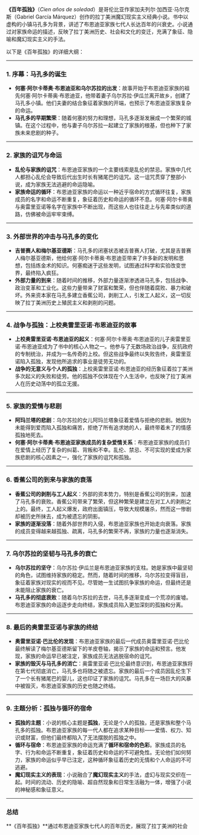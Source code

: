**《百年孤独》**（*Cien años de soledad*）是哥伦比亚作家加夫列尔·加西亚·马尔克斯（Gabriel García Márquez）创作的拉丁美洲魔幻现实主义经典小说。书中以虚构的小镇马孔多为背景，讲述了布恩迪亚家族七代人长达百年的兴衰史。小说通过对家族命运的描述，反映了拉丁美洲历史、社会和文化的变迁，充满了象征、隐喻和魔幻现实主义的手法。

以下是《百年孤独》的详细大纲：

------

### 1. **序幕：马孔多的诞生**

- **何塞·阿尔卡蒂奥·布恩迪亚和乌尔苏拉的出发**：故事开始于布恩迪亚家族的祖先何塞·阿尔卡蒂奥·布恩迪亚，他带着妻子乌尔苏拉·伊瓜兰离开故乡，创建了马孔多小镇。他们夫妻的结合象征着家族的开端，也预示了布恩迪亚家族复杂的命运。
- **马孔多的早期繁荣**：随着何塞的努力和理想，马孔多逐渐发展成一个繁荣的城镇。在这个过程中，他与妻子乌尔苏拉一起建立了家族的根基，但也种下了家族未来悲剧的种子。

------

### 2. **家族的诅咒与命运**

- **乱伦与家族的诅咒**：布恩迪亚家族的一个主要线索是乱伦的禁忌。家族中几代人都担心乱伦会导致后代出生时长有猪尾巴的诅咒。这一诅咒贯穿了整部小说，成为家族无法逃避的命运隐喻。
- **家族命运的循环**：布恩迪亚家族的命运以一种近乎宿命的方式循环往复，家族成员的名字和命运不断重复，象征着历史和命运的循环不息。何塞·阿尔卡蒂奥与奥雷里亚诺等名字在家族中不断出现，而这些人也往往走上与先辈类似的道路，仿佛被命运牢牢束缚。

------

### 3. **外部世界的冲击与马孔多的变化**

- **吉普赛人和梅尔基亚德斯**：马孔多的闭塞状态被吉普赛人打破，尤其是吉普赛人梅尔基亚德斯，他给何塞·阿尔卡蒂奥·布恩迪亚带来了许多新的发明和思想，包括炼金术的知识。何塞痴迷于这些发明，试图通过科学和实验改变世界，最终陷入疯狂。
- **外部力量的到来**：随着时间的推移，外部力量逐渐渗透进马孔多，包括战争、政治变革和工业化。这些力量带来了财富和繁荣，但也伴随着腐败、暴力和破坏。外来资本家在马孔多建立香蕉公司，剥削工人，引发工人起义，这一切反映了拉丁美洲历史上殖民主义和剥削的问题。

------

### 4. **战争与孤独：上校奥雷里亚诺·布恩迪亚的故事**

- **上校奥雷里亚诺·布恩迪亚的起义**：何塞·阿尔卡蒂奥·布恩迪亚的儿子奥雷里亚诺·布恩迪亚成为了书中的核心人物之一。他参与了无数场政治战争，反抗政府的专制统治，并成为一名传奇的上校。但这些战争最终以失败告终，奥雷里亚诺陷入孤独，发现他所追求的事业是徒劳无功的。
- **战争的无意义与个人的孤独**：上校奥雷里亚诺·布恩迪亚的经历象征着拉丁美洲多次起义的失败和徒劳。他的孤独不仅体现在个人生活中，也反映了拉丁美洲人在历史动荡中的孤立无援。

------

### 5. **家族的爱情与悲剧**

- **阿玛兰塔的悲剧**：乌尔苏拉的女儿阿玛兰塔象征着爱情与拒绝的悲剧。她因为未能得到爱而陷入孤独和痛苦，拒绝了所有追求她的人，最终带着未了的情感孤独地死去。
- **何塞·阿尔卡蒂奥·布恩迪亚家族成员的复杂爱情关系**：布恩迪亚家族的成员们在爱情上经历了复杂的纠葛、背叛和不幸。乱伦、禁忌、不可实现的爱成为家族悲剧的核心因素之一，强化了家族的诅咒和孤独。

------

### 6. **香蕉公司的到来与家族的衰落**

- **香蕉公司的剥削与工人起义**：外部的资本势力，特别是香蕉公司的到来，加速了马孔多的衰败。香蕉公司带来了繁荣，但这种繁荣是建立在对工人的剥削之上的。最终，工人起义爆发，政府出面镇压，导致大规模屠杀，然而这一惨剧却被历史所抹去，成为被遗忘的阴影。
- **家族的逐渐没落**：随着外部世界的入侵，布恩迪亚家族也开始走向衰落。家族的成员变得越来越孤独、疏离，马孔多的繁荣不再，家族的力量也逐渐消失。

------

### 7. **乌尔苏拉的坚韧与马孔多的衰亡**

- **乌尔苏拉的坚守**：乌尔苏拉·伊瓜兰是布恩迪亚家族的支柱。她是家族中最坚韧的角色，试图维持家族的稳定。然而，随着时间的推移，乌尔苏拉变得盲目，象征着家族对现实的视而不见。尽管她一生试图抗争家族的命运，但最终还是未能阻止家族的衰亡。
- **马孔多的彻底衰败**：随着乌尔苏拉的去世，马孔多逐渐变成一个荒凉的废墟。布恩迪亚家族的命运逐步走向终结，家族成员陷入更加深刻的孤独和分离。

------

### 8. **最后的奥雷里亚诺与家族的终结**

- **奥雷里亚诺·巴比伦的发现**：布恩迪亚家族的最后一代成员奥雷里亚诺·巴比伦最终解读了梅尔基亚德斯留下的羊皮卷轴，揭示了家族的命运和预言。他发现，家族的命运早已被注定，家族成员无法逃脱宿命的诅咒。
- **家族的毁灭与马孔多的消亡**：奥雷里亚诺·巴比伦最终意识到，布恩迪亚家族将在第七代彻底消亡，马孔多也将随之被遗忘。家族的最后一个成员因乱伦生下了一个长有猪尾巴的婴儿，这也印证了家族的诅咒。马孔多在一场巨大的风暴中被毁灭，布恩迪亚家族的历史也随之终结。

------

### 9. **主题分析：孤独与循环的宿命**

- **孤独的主题**：小说的核心主题是**孤独**，无论是个人的孤独，还是家族和整个马孔多的孤独。布恩迪亚家族的每一代人都在追求某种目标——爱情、权力、知识或财富，但他们最终都陷入了无法摆脱的孤独之中。
- **循环与宿命**：布恩迪亚家族的命运充满了**循环和宿命的色彩**。家族成员的名字、行为和命运不断重复，象征着历史和命运的不可避免性。无论他们如何努力，家族的命运似乎早已注定，这种循环象征着历史的无情和个人命运的不可逃避。
- **魔幻现实主义的表现**：小说融合了**魔幻现实主义**的手法，虚幻与现实交织在一起。时间的流动、历史的隐喻、超自然现象和日常生活融为一体，增强了小说的神秘感和象征意义。

------

### 总结

**《百年孤独》**通过布恩迪亚家族七代人的百年历史，展现了拉丁美洲的社会